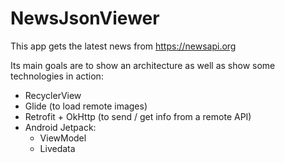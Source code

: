 # NewsJsonViewer
This app gets the latest news from https://newsapi.org

Its main goals are to show an architecture as well as show some technologies in action:

- RecyclerView
- Glide (to load remote images)
- Retrofit + OkHttp (to send / get info from a remote API)
- Android Jetpack:
  - ViewModel
  - Livedata
 
